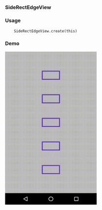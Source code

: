 ### SideRectEdgeView

### Usage
```
    SideRectEdgeView.create(this)
```

### Demo

<img src="https://github.com/Anwesh43/LinkedSideRectEdgeView/blob/master/demo/siderectedgeview.gif" width = "300px" height="500px">